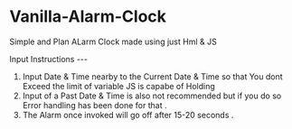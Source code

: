 # Vanilla-Alarm-Clock
Simple and Plan ALarm Clock made using just Hml &amp; JS


Input Instructions --- 

1. Input Date & Time nearby to the Current Date & Time so that You dont Exceed the limit of variable JS is capabe of Holding 
2. Input of a Past Date  & Time is also not recommended but if you do so Error handling has been done for that .
3. The Alarm once invoked will go off after 15-20 seconds .
